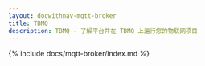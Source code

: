 ```yaml
---
layout: docwithnav-mqtt-broker
title: TBMQ
description: TBMQ - 了解平台并在 TBMQ 上运行您的物联网项目
---
```


{% include docs/mqtt-broker/index.md %}
